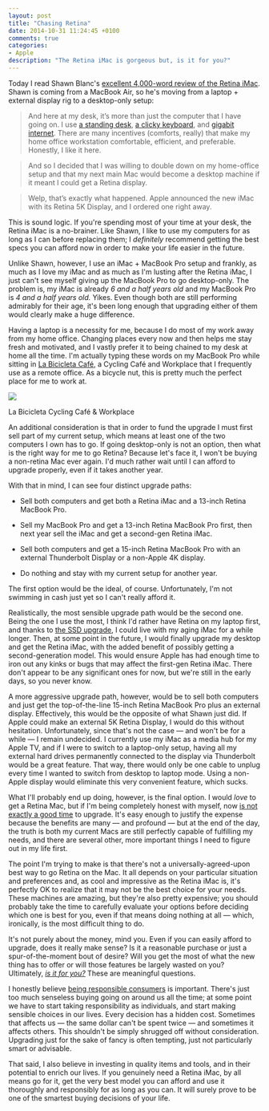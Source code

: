 ```yaml
---
layout: post
title: "Chasing Retina"
date: 2014-10-31 11:24:45 +0100
comments: true
categories: 
- Apple
description: "The Retina iMac is gorgeous but, is it for you?"
---
```


Today I read Shawn Blanc's [excellent 4,000-word review of the Retina iMac](http://shawnblanc.net/2014/10/a-week-with-the-retina-imac/). Shawn is coming from a MacBook Air, so he's moving from a laptop + external display rig to a desktop-only setup:

> And here at my desk, it’s more than just the computer that I have going on. I use [a standing desk](http://www.amazon.com/dp/B00HRFEEP8/ref=nosim&tag=shabla-20), [a clicky keyboard](http://shawnblanc.net/2012/12/ninja/), and [gigabit internet](http://shawnblanc.net/2014/06/google-fiber-2/). There are many incentives (comforts, really) that make my home office workstation comfortable, efficient, and preferable. Honestly, I like it here.

> And so I decided that I was willing to double down on my home-office setup and that my next main Mac would become a desktop machine if it meant I could get a Retina display.

> Welp, that’s exactly what happened. Apple announced the new iMac with its Retina 5K Display, and I ordered one right away.

This is sound logic. If you're spending most of your time at your desk, the Retina iMac is a no-brainer. Like Shawn, I like to use my computers for as long as I can before replacing them; I _definitely_ recommend getting the best specs you can afford now in order to make your life easier in the future.

Unlike Shawn, however, I use an iMac + MacBook Pro setup and frankly, as much as I love my iMac and as much as I'm lusting after the Retina iMac, I just can't see myself giving up the MacBook Pro to go desktop-only. The problem is, my iMac is already _6 and a half years old_ and my MacBook Pro is _4 and a half years old._ Yikes. Even though both are still performing admirably for their age, it's been long enough that upgrading either of them would clearly make a huge difference.  

Having a laptop is a necessity for me, because I do most of my work away from my home office. Changing places every now and then helps me stay fresh and motivated, and I vastly prefer it to being chained to my desk at home all the time. I'm actually typing these words on my MacBook Pro while sitting in [La Bicicleta Café](http://www.labicicletacafe.com/index-en.html), a Cycling Café and Workplace that I frequently use as a remote office. As a bicycle nut, this is pretty much the perfect place for me to work at.

<p class="extra-width"><img class="extra-width" src="https://farm3.staticflickr.com/2945/15367241461_aedebc71e5_h.jpg"/></p>

<p class="photo-credit">La Bicicleta Cycling Café & Workplace</p>

An additional consideration is that in order to fund the upgrade I must first sell part of my current setup, which means at least one of the two computers I own has to go. If going desktop-only is not an option, then what is the right way for me to go Retina? Because let's face it, I won't be buying a non-retina Mac ever again. I'd much rather wait until I can afford to upgrade properly, even if it takes another year.

With that in mind, I can see four distinct upgrade paths:

* Sell both computers and get both a Retina iMac and a 13-inch Retina MacBook Pro.

* Sell my MacBook Pro and get a 13-inch Retina MacBook Pro first, then next year sell the iMac and get a second-gen Retina iMac.

* Sell both computers and get a 15-inch Retina MacBook Pro with an external Thunderbolt Display or a non-Apple 4K display.

* Do nothing and stay with my current setup for another year.

The first option would be the ideal, of course. Unfortunately, I'm not swimming in cash just yet so I can't really afford it.

Realistically, the most sensible upgrade path would be the second one. Being the one I use the most, I think I'd rather have Retina on my laptop first, and thanks to [the SSD upgrade](/2014/05/21/upgrading-my-early-2008-24-imac-to-an-ssd/), I could live with my aging iMac for a while longer. Then, at some point in the future, I would finally upgrade my desktop and get the Retina iMac, with the added benefit of possibly getting a second-generation model. This would ensure Apple has had enough time to iron out any kinks or bugs that may affect the first-gen Retina iMac. There don't appear to be any significant ones for now, but we're still in the early days, so you never know.

A more aggressive upgrade path, however, would be to sell both computers and just get the top-of-the-line 15-inch Retina MacBook Pro plus an external display. Effectively, this would be the opposite of what Shawn just did. If Apple could make an external 5K Retina Display, I would do this without hesitation. Unfortunately, since that's not the case — and won't be for a while — I remain undecided. I currently use my iMac as a media hub for my Apple TV, and if I were to switch to a laptop-only setup, having all my external hard drives permanently connected to the display via Thunderbolt would be a great feature. That way, there would only be one cable to unplug every time I wanted to switch from desktop to laptop mode. Using a non-Apple display would eliminate this very convenient feature, which sucks.

What I'll probably end up doing, however, is the final option. I would _love_ to get a Retina Mac, but if I'm being completely honest with myself, now [is not exactly a good time](http://www.analogsenses.com/2014/09/15/catharsis/) to upgrade. It's easy enough to justify the expense because the benefits are many — and profound — but at the end of the day, the truth is both my current Macs are still perfectly capable of fulfilling my needs, and there are several other, more important things I need to figure out in my life first.

The point I'm trying to make is that there's not a universally-agreed-upon best way to go Retina on the Mac. It all depends on your particular situation and preferences and, as cool and impressive as the Retina iMac is, it's perfectly OK to realize that it may not be the best choice for your needs. These machines are amazing, but they're also pretty expensive; you should probably take the time to carefully evaluate your options before deciding which one is best for you, even if that means doing nothing at all — which, ironically, is the most difficult thing to do.

It's not purely about the money, mind you. Even if you can easily afford to upgrade, does it really make sense? Is it a reasonable purchase or just a spur-of-the-moment bout of desire? Will you get the most of what the new thing has to offer or will those features be largely wasted on you? Ultimately, [_is it for you?_](http://minimalmac.com/post/100558434139/not-for-me) These are meaningful questions. 

I honestly believe [being responsible consumers](http://www.analogsenses.com/2014/10/28/on-craftsmanship-consumerism-and-zombie-ipads/) is important. There's just too much senseless buying going on around us all the time; at some point we have to start taking responsibility as individuals, and start making sensible choices in our lives. Every decision has a hidden cost. Sometimes that affects us — the same dollar can't be spent twice — and sometimes it affects others. This shouldn't be simply shrugged off without consideration. Upgrading just for the sake of fancy is often tempting, just not particularly smart or advisable. 

That said, I also believe in investing in quality items and tools, and in their potential to enrich our lives. If you genuinely need a Retina iMac, by all means go for it, get the very best model you can afford and use it thoroughly and responsibly for as long as you can. It will surely prove to be one of the smartest buying decisions of your life. 